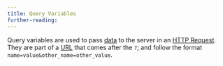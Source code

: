 ```yaml
---
title: Query Variables
further-reading:
---
```



Query variables are used to pass [data](/data) to the server in an [HTTP
Request](/request). They are part of a [URL](/url-uniform-reseource-locator)
that comes after the `?`; and follow the format
`name=value&other_name=other_value`.

